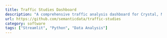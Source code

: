 ```yaml
---
title: Traffic Studies Dashboard
description: "A comprehensive traffic analysis dashboard for Crystal, Minnesota. It processes and visualizes traffic data collected from traffic counters, providing detailed insights into traffic patterns, speed compliance, and vehicle classifications."
url: https://github.com/semanticdata/traffic-studies
category: software
tags: ["Streamlit", "Python", "Data Analysis"]
---
```

